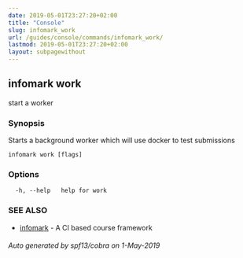 ```yaml
---
date: 2019-05-01T23:27:20+02:00
title: "Console"
slug: infomark_work
url: /guides/console/commands/infomark_work/
lastmod: 2019-05-01T23:27:20+02:00
layout: subpagewithout
---
```


## infomark work

start a worker

### Synopsis

Starts a background worker which will use docker to test submissions

```
infomark work [flags]
```

### Options

```
  -h, --help   help for work
```

### SEE ALSO

* [infomark](/guides/console/commands/infomark/)	 - A CI based course framework

###### Auto generated by spf13/cobra on 1-May-2019
